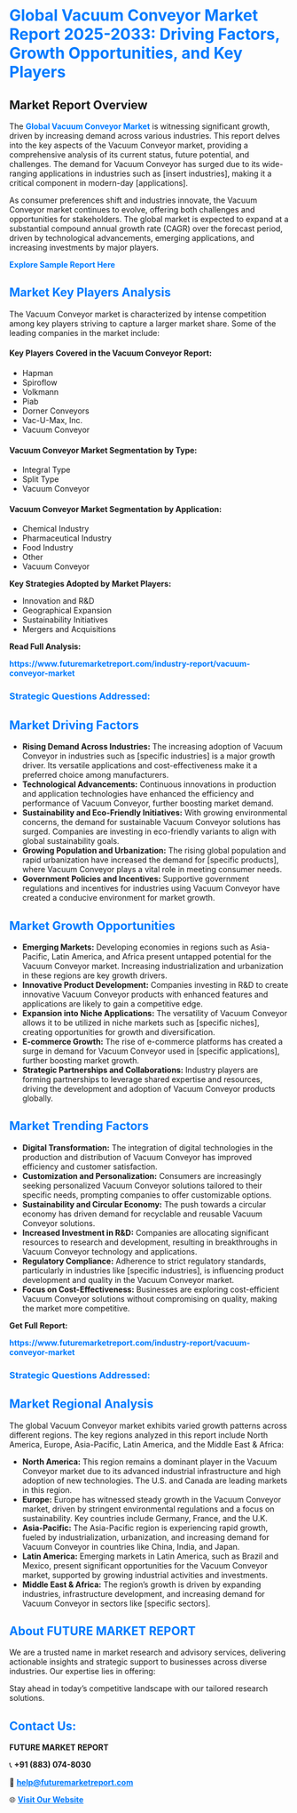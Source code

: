 <h1 style="color: #007BFF;">Global Vacuum Conveyor Market Report 2025-2033: Driving Factors, Growth Opportunities, and Key Players</h1>

<section id="overview">
<h2>Market Report Overview</h2>
<p>The <a href="https://www.futuremarketreport.com/industry-report/vacuum-conveyor-market" style="color: #007BFF; text-decoration: none;"><strong>Global Vacuum Conveyor Market</strong></a> is witnessing significant growth, driven by increasing demand across various industries. This report delves into the key aspects of the Vacuum Conveyor market, providing a comprehensive analysis of its current status, future potential, and challenges. The demand for Vacuum Conveyor has surged due to its wide-ranging applications in industries such as [insert industries], making it a critical component in modern-day [applications].</p>
<p>As consumer preferences shift and industries innovate, the Vacuum Conveyor market continues to evolve, offering both challenges and opportunities for stakeholders. The global market is expected to expand at a substantial compound annual growth rate (CAGR) over the forecast period, driven by technological advancements, emerging applications, and increasing investments by major players.</p>
</section>

<section id="overview">
<p><a href="https://www.futuremarketreport.com/request-sample/reportId=110512" style="color: #007BFF; text-decoration: none;"><strong>Explore Sample Report Here</strong></a></p>
</section>

<section id="key-players">
<h2 style="color: #007BFF;">Market Key Players Analysis</h2>
<p>The Vacuum Conveyor market is characterized by intense competition among key players striving to capture a larger market share. Some of the leading companies in the market include:</p>
<h4>Key Players Covered in the Vacuum Conveyor Report:</h4>
<ul><li>Hapman</li><li>Spiroflow</li><li>Volkmann</li><li>Piab</li><li>Dorner Conveyors</li><li>Vac-U-Max, Inc.</li><li>Vacuum Conveyor</li></ul>
<h4>Vacuum Conveyor Market Segmentation by Type:</h4>
<ul><li>Integral Type</li><li>Split Type</li><li>Vacuum Conveyor</li></ul>

<h4>Vacuum Conveyor Market Segmentation by Application:</h4>
<ul><li>Chemical Industry</li><li>Pharmaceutical Industry</li><li>Food Industry</li><li>Other</li><li>Vacuum Conveyor</li></ul>
<p><strong>Key Strategies Adopted by Market Players:</strong></p>
<ul>
<li>Innovation and R&D</li>
<li>Geographical Expansion</li>
<li>Sustainability Initiatives</li>
<li>Mergers and Acquisitions</li>
</ul>
</section>

<section>
<p><strong>Read Full Analysis: </strong></p><a href="https://www.futuremarketreport.com/industry-report/vacuum-conveyor-market" style="color: #007BFF; text-decoration: none;"><strong>https://www.futuremarketreport.com/industry-report/vacuum-conveyor-market</strong></a>
<h3 style="color: #007BFF;">Strategic Questions Addressed:</h3>
</section>

<section id="driving-factors">
<h2 style="color: #007BFF;">Market Driving Factors</h2>
<ul>
<li><strong>Rising Demand Across Industries:</strong> The increasing adoption of Vacuum Conveyor in industries such as [specific industries] is a major growth driver. Its versatile applications and cost-effectiveness make it a preferred choice among manufacturers.</li>
<li><strong>Technological Advancements:</strong> Continuous innovations in production and application technologies have enhanced the efficiency and performance of Vacuum Conveyor, further boosting market demand.</li>
<li><strong>Sustainability and Eco-Friendly Initiatives:</strong> With growing environmental concerns, the demand for sustainable Vacuum Conveyor solutions has surged. Companies are investing in eco-friendly variants to align with global sustainability goals.</li>
<li><strong>Growing Population and Urbanization:</strong> The rising global population and rapid urbanization have increased the demand for [specific products], where Vacuum Conveyor plays a vital role in meeting consumer needs.</li>
<li><strong>Government Policies and Incentives:</strong> Supportive government regulations and incentives for industries using Vacuum Conveyor have created a conducive environment for market growth.</li>
</ul>
</section>

<section id="growth-opportunities">
<h2 style="color: #007BFF;">Market Growth Opportunities</h2>
<ul>
<li><strong>Emerging Markets:</strong> Developing economies in regions such as Asia-Pacific, Latin America, and Africa present untapped potential for the Vacuum Conveyor market. Increasing industrialization and urbanization in these regions are key growth drivers.</li>
<li><strong>Innovative Product Development:</strong> Companies investing in R&D to create innovative Vacuum Conveyor products with enhanced features and applications are likely to gain a competitive edge.</li>
<li><strong>Expansion into Niche Applications:</strong> The versatility of Vacuum Conveyor allows it to be utilized in niche markets such as [specific niches], creating opportunities for growth and diversification.</li>
<li><strong>E-commerce Growth:</strong> The rise of e-commerce platforms has created a surge in demand for Vacuum Conveyor used in [specific applications], further boosting market growth.</li>
<li><strong>Strategic Partnerships and Collaborations:</strong> Industry players are forming partnerships to leverage shared expertise and resources, driving the development and adoption of Vacuum Conveyor products globally.</li>
</ul>
</section>

<section id="trending-factors">
<h2 style="color: #007BFF;">Market Trending Factors</h2>
<ul>
<li><strong>Digital Transformation:</strong> The integration of digital technologies in the production and distribution of Vacuum Conveyor has improved efficiency and customer satisfaction.</li>
<li><strong>Customization and Personalization:</strong> Consumers are increasingly seeking personalized Vacuum Conveyor solutions tailored to their specific needs, prompting companies to offer customizable options.</li>
<li><strong>Sustainability and Circular Economy:</strong> The push towards a circular economy has driven demand for recyclable and reusable Vacuum Conveyor solutions.</li>
<li><strong>Increased Investment in R&D:</strong> Companies are allocating significant resources to research and development, resulting in breakthroughs in Vacuum Conveyor technology and applications.</li>
<li><strong>Regulatory Compliance:</strong> Adherence to strict regulatory standards, particularly in industries like [specific industries], is influencing product development and quality in the Vacuum Conveyor market.</li>
<li><strong>Focus on Cost-Effectiveness:</strong> Businesses are exploring cost-efficient Vacuum Conveyor solutions without compromising on quality, making the market more competitive.</li>
</ul>
</section>

<section>
<p><strong>Get Full Report: </strong></p><a href="https://www.futuremarketreport.com/industry-report/vacuum-conveyor-market" style="color: #007BFF; text-decoration: none;"><strong>https://www.futuremarketreport.com/industry-report/vacuum-conveyor-market</strong></a>
<h3 style="color: #007BFF;">Strategic Questions Addressed:</h3>
</section>


<section id="regional-analysis">
<h2 style="color: #007BFF;">Market Regional Analysis</h2>
<p>The global Vacuum Conveyor market exhibits varied growth patterns across different regions. The key regions analyzed in this report include North America, Europe, Asia-Pacific, Latin America, and the Middle East & Africa:</p>
<ul>
<li><strong>North America:</strong> This region remains a dominant player in the Vacuum Conveyor market due to its advanced industrial infrastructure and high adoption of new technologies. The U.S. and Canada are leading markets in this region.</li>
<li><strong>Europe:</strong> Europe has witnessed steady growth in the Vacuum Conveyor market, driven by stringent environmental regulations and a focus on sustainability. Key countries include Germany, France, and the U.K.</li>
<li><strong>Asia-Pacific:</strong> The Asia-Pacific region is experiencing rapid growth, fueled by industrialization, urbanization, and increasing demand for Vacuum Conveyor in countries like China, India, and Japan.</li>
<li><strong>Latin America:</strong> Emerging markets in Latin America, such as Brazil and Mexico, present significant opportunities for the Vacuum Conveyor market, supported by growing industrial activities and investments.</li>
<li><strong>Middle East & Africa:</strong> The region’s growth is driven by expanding industries, infrastructure development, and increasing demand for Vacuum Conveyor in sectors like [specific sectors].</li>
</ul>
</section>

<footer>
<h2 style="color: #007BFF;">About FUTURE MARKET REPORT</h2>
<p>We are a trusted name in market research and advisory services, delivering actionable insights and strategic support to businesses across diverse industries. Our expertise lies in offering:</p>

<p>Stay ahead in today’s competitive landscape with our tailored research solutions.</p>

<h2 style="color: #007BFF;">Contact Us:</h2>
<p><strong>FUTURE MARKET REPORT</strong></p>
<p>📞 <strong>+91 (883) 074-8030</strong></p>
<p>📧 <strong><a href="mailto:help@futuremarketreport.com" style="color: #007BFF;">help@futuremarketreport.com</a></strong></p>
<p>🌐 <strong><a href="https://www.futuremarketreport.com/" style="color: #007BFF;">Visit Our Website</a></strong></p>
</footer>